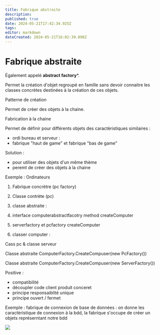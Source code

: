 ```yaml
---
title: Fabrique abstraite
description: 
published: true
date: 2024-05-21T17:42:34.925Z
tags: 
editor: markdown
dateCreated: 2024-05-21T16:02:39.890Z
---
```


# Fabrique abstraite

Également appelé **abstract factory***.

Permet la création d'objet regroupé en famille sans devoir connaitre les classes concrètes destinées à la création de ces objets.

Patterne de création

Permet de créer des objets à la chaine.

Fabrication à la chaine

Permet de définir pour différents objets des caractèristiques similaires :

- ordi bureau et serveur :
- fabrique "haut de game" et fabrique "bas de game"

Solution :

- pour utiliser des objets d'un même thème
- peremt de créer des objets à la chaine

Exemple : Ordinateurs

1. Fabrique concrètre (pc factory)
2. Classe contrète (pc)
3. classe abstraite : 

1. interface computerabstractfacotry
	method createComputer

2. serverfactory et pcfactory
	createComputer

3. classer computer :
	
Cass pc & classe serveur

Classe abstraite ComputerFactory.CreateCompuser(new PcFactory())

Classe abstraite ComputerFactory.CreateCompuser(new ServerFactory())

Positive :

- compatibilité
- découpler code client produit conceret
- principe responsaiblité unique
- principe ouvert / fermet

Exemple : fabrique de connexion de base de données : on donne les caractèristique de connexion à la bdd, la fabrique s'occupe de créer un objets représerntant notre bdd

[![](https://wiki.akipe.fr///uploads/images/gallery/2022-09/scaled-1680-/HsPDHTr2OAOX4Cyx-image-1663235890047.png)](https://wiki.akipe.fr///uploads/images/gallery/2022-09/HsPDHTr2OAOX4Cyx-image-1663235890047.png)
